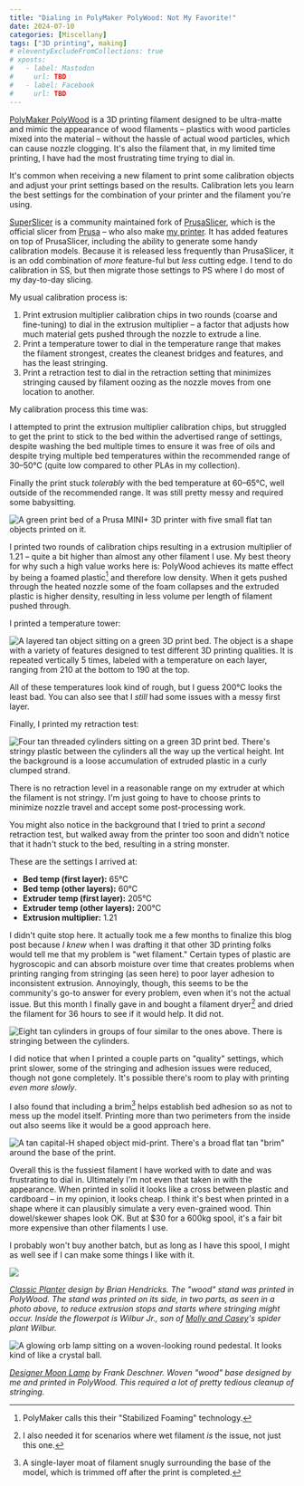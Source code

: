 ```yaml
---
title: "Dialing in PolyMaker PolyWood: Not My Favorite!"
date: 2024-07-10
categories: [Miscellany]
tags: ["3D printing", making]
# eleventyExcludeFromCollections: true
# xposts:
#   - label: Mastodon
#     url: TBD
#   - label: Facebook
#     url: TBD
---
```


[PolyMaker PolyWood][] is a 3D printing filament designed to be ultra-matte and mimic the appearance of wood filaments – plastics with wood particles mixed into the material – without the hassle of actual wood particles, which can cause nozzle clogging. It's also the filament that, in my limited time printing, I have had the most frustrating time trying to dial in.

[PolyMaker PolyWood]: https://www.polymaker.com/shop/polywood/

It's common when receiving a new filament to print some calibration objects and adjust your print settings based on the results. Calibration lets you learn the best settings for the combination of your printer and the filament you're using.

[SuperSlicer][] is a community maintained fork of [PrusaSlicer][], which is the official slicer from [Prusa][] – who also make [my printer][]. It has added features on top of PrusaSlicer, including the ability to generate some handy calibration models. Because it is released less frequently than PrusaSlicer, it is an odd combination of *more* feature-ful but *less* cutting edge. I tend to do calibration in SS, but then migrate those settings to PS where I do most of my day-to-day slicing.

[SuperSlicer]: https://github.com/supermerill/SuperSlicer
[PrusaSlicer]: https://www.prusa3d.com/prusaslicer/
[Prusa]: https://www.prusa3d.com/
[my printer]: https://shop.prusa3d.com/en/3d-printers/180-original-prusa-mini.html

My usual calibration process is:

1. Print extrusion multiplier calibration chips in two rounds (coarse and fine-tuning) to dial in the extrusion multiplier – a factor that adjusts how much material gets pushed through the nozzle to extrude a line.
2. Print a temperature tower to dial in the temperature range that makes the filament strongest, creates the cleanest bridges and features, and has the least stringing.
3. Print a retraction test to dial in the retraction setting that minimizes stringing caused by filament oozing as the nozzle moves from one location to another.

My calibration process this time was:

I attempted to print the extrusion multiplier calibration chips, but struggled to get the print to stick to the bed within the advertised range of settings, despite washing the bed multiple times to ensure it was free of oils and despite trying multiple bed temperatures within the recommended range of 30–50°C (quite low compared to other PLAs in my collection).

Finally the print stuck *tolerably* with the bed temperature at 60–65°C, well outside of the recommended range. It was still pretty messy and required some babysitting.

![A green print bed of a Prusa MINI+ 3D printer with five small flat tan objects printed on it.](/media/dialing-in-polymaker-polywood/extrusion-multiplier.jpg)

I printed two rounds of calibration chips resulting in a extrusion multiplier of 1.21 – quite a bit higher than almost any other filament I use. My best theory for why such a high value works here is: PolyWood achieves its matte effect by being a foamed plastic[^1] and therefore low density. When it gets pushed through the heated nozzle some of the foam collapses and the extruded plastic is higher density, resulting in less volume per length of filament pushed through.

I printed a temperature tower:

![A layered tan object sitting on a green 3D print bed. The object is a shape with a variety of features designed to test different 3D printing qualities. It is repeated vertically 5 times, labeled with a temperature on each layer, ranging from 210 at the bottom to 190 at the top.](/media/dialing-in-polymaker-polywood/temperature-tower.jpg)

All of these temperatures look kind of rough, but I guess 200°C looks the least bad. You can also see that I *still* had some issues with a messy first layer.

Finally, I printed my retraction test:

![Four tan threaded cylinders sitting on a green 3D print bed. There's stringy plastic between the cylinders all the way up the vertical height. Int the background is a loose accumulation of extruded plastic in a curly clumped strand.](/media/dialing-in-polymaker-polywood/retraction-test.jpg)

There is no retraction level in a reasonable range on my extruder at which the filament is not stringy. I'm just going to have to choose prints to minimize nozzle travel and accept some post-processing work.

You might also notice in the background that I tried to print a *second* retraction test, but walked away from the printer too soon and didn't notice that it hadn't stuck to the bed, resulting in a string monster.

These are the settings I arrived at:

* **Bed temp (first layer):** 65°C
* **Bed temp (other layers):** 60°C
* **Extruder temp (first layer):** 205°C
* **Extruder temp (other layers):** 200°C
* **Extrusion multiplier:** 1.21

I didn't quite stop here. It actually took me a few months to finalize this blog post because *I knew* when I was drafting it that other 3D printing folks would tell me that my problem is "wet filament." Certain types of plastic are hygroscopic and can absorb moisture over time that creates problems when printing ranging from stringing (as seen here) to poor layer adhesion to inconsistent extrusion. Annoyingly, though, this seems to be the community's go-to answer for every problem, even when it's not the actual issue. But this month I finally gave in and bought a filament dryer[^2] and dried the filament for 36 hours to see if it would help. It did not.

![Eight tan cylinders in groups of four similar to the ones above. There is stringing between the cylinders.](/media/dialing-in-polymaker-polywood/more-stringing.jpg)

I did notice that when I printed a couple parts on "quality" settings, which print slower, some of the stringing and adhesion issues were reduced, though not gone completely. It's possible there's room to play with printing _even more slowly_.

I also found that including a brim[^3] helps establish bed adhesion so as not to mess up the model itself. Printing more than two perimeters from the inside out also seems like it would be a good approach here.

![A tan capital-H shaped object mid-print. There's a broad flat tan "brim" around the base of the print.](/media/dialing-in-polymaker-polywood/brim.jpg)

Overall this is the fussiest filament I have worked with to date and was frustrating to dial in. Ultimately I'm not even that taken in with the appearance. When printed in solid it looks like a cross between plastic and cardboard – in my opinion, it looks cheap. I think it's best when printed in a shape where it can plausibly simulate a very even-grained wood. Thin dowel/skewer shapes look OK. But at $30 for a 600kg spool, it's a fair bit more expensive than other filaments I use.

I probably won't buy another batch, but as long as I have this spool, I might as well see if I can make some things I like with it.

![](/media/dialing-in-polymaker-polywood/flowerpot.jpg)

_[Classic Planter][hendricks] design by Brian Hendricks. The "wood" stand was printed in PolyWood. The stand was printed on its side, in two parts, as seen in a photo above, to reduce extrusion stops and starts where stringing might occur. Inside the flowerpot is Wilbur Jr., son of [Molly and Casey][]'s spider plant Wilbur._

[hendricks]: https://thangs.com/designer/LoftedGoods/3d-model/Classic%20Planter%20with%20Drip%20Tray%20and%20Stand-924535
[Molly and Casey]: https://www.caseyandmolly.com/

![A glowing orb lamp sitting on a woven-looking round pedestal. It looks kind of like a crystal ball.](/media/dialing-in-polymaker-polywood/lamp.jpg)

_[Designer Moon Lamp][moon] by Frank Deschner. Woven "wood" base designed by me and printed in PolyWood. This required a lot of pretty tedious cleanup of stringing._

[moon]: https://www.printables.com/model/23859-designer-moon-lamp

[^1]: PolyMaker calls this their "Stabilized Foaming" technology.
[^2]: I also needed it for scenarios where wet filament *is* the issue, not just this one.
[^3]: A single-layer moat of filament snugly surrounding the base of the model, which is trimmed off after the print is completed.
